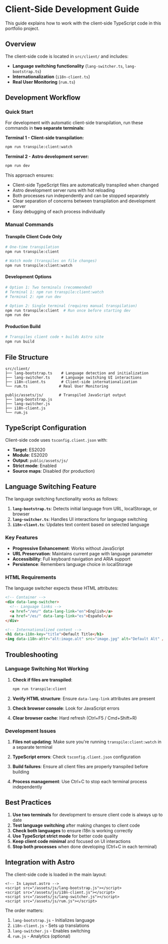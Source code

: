 # Client-Side Development Guide

This guide explains how to work with the client-side TypeScript code in this portfolio project.

## Overview

The client-side code is located in `src/client/` and includes:

- **Language switching functionality** (`lang-switcher.ts`, `lang-bootstrap.ts`)
- **Internationalization** (`i18n-client.ts`)
- **Real User Monitoring** (`rum.ts`)

## Development Workflow

### Quick Start

For development with automatic client-side transpilation, run these commands in **two separate terminals**:

**Terminal 1 - Client-side transpilation:**

```bash
npm run transpile:client:watch
```

**Terminal 2 - Astro development server:**

```bash
npm run dev
```

This approach ensures:

- Client-side TypeScript files are automatically transpiled when changed
- Astro development server runs with hot reloading
- Both processes run independently and can be stopped separately
- Clear separation of concerns between transpilation and development server
- Easy debugging of each process individually

### Manual Commands

#### Transpile Client Code Only

```bash
# One-time transpilation
npm run transpile:client

# Watch mode (transpiles on file changes)
npm run transpile:client:watch
```

#### Development Options

```bash
# Option 1: Two terminals (recommended)
# Terminal 1: npm run transpile:client:watch
# Terminal 2: npm run dev

# Option 2: Single terminal (requires manual transpilation)
npm run transpile:client  # Run once before starting dev
npm run dev
```

#### Production Build

```bash
# Transpiles client code + builds Astro site
npm run build
```

## File Structure

```
src/client/
├── lang-bootstrap.ts    # Language detection and initialization
├── lang-switcher.ts     # Language switching UI interactions
├── i18n-client.ts       # Client-side internationalization
└── rum.ts              # Real User Monitoring

public/assets/js/       # Transpiled JavaScript output
├── lang-bootstrap.js
├── lang-switcher.js
├── i18n-client.js
└── rum.js
```

## TypeScript Configuration

Client-side code uses `tsconfig.client.json` with:

- **Target**: ES2020
- **Module**: ES2020
- **Output**: `public/assets/js/`
- **Strict mode**: Enabled
- **Source maps**: Disabled (for production)

## Language Switching Feature

The language switching functionality works as follows:

1. **`lang-bootstrap.ts`**: Detects initial language from URL, localStorage, or browser
2. **`lang-switcher.ts`**: Handles UI interactions for language switching
3. **`i18n-client.ts`**: Updates text content based on selected language

### Key Features

- **Progressive Enhancement**: Works without JavaScript
- **URL Preservation**: Maintains current page with language parameter
- **Accessibility**: Full keyboard navigation and ARIA support
- **Persistence**: Remembers language choice in localStorage

### HTML Requirements

The language switcher expects these HTML attributes:

```html
<!-- Container -->
<div data-lang-switcher>
  <!-- Language links -->
  <a href="/en/" data-lang-link="en">English</a>
  <a href="/es/" data-lang-link="es">Español</a>
</div>

<!-- Internationalized content -->
<h1 data-i18n-key="title">Default Title</h1>
<img data-i18n-attr="alt:image.alt" src="image.jpg" alt="Default Alt" />
```

## Troubleshooting

### Language Switching Not Working

1. **Check if files are transpiled**:

   ```bash
   npm run transpile:client
   ```

2. **Verify HTML structure**: Ensure `data-lang-link` attributes are present

3. **Check browser console**: Look for JavaScript errors

4. **Clear browser cache**: Hard refresh (Ctrl+F5 / Cmd+Shift+R)

### Development Issues

1. **Files not updating**: Make sure you're running `transpile:client:watch` in a separate terminal

2. **TypeScript errors**: Check `tsconfig.client.json` configuration

3. **Build failures**: Ensure all client files are properly transpiled before building

4. **Process management**: Use Ctrl+C to stop each terminal process independently

## Best Practices

1. **Use two terminals** for development to ensure client code is always up to date
2. **Test language switching** after making changes to client code
3. **Check both languages** to ensure i18n is working correctly
4. **Use TypeScript strict mode** for better code quality
5. **Keep client code minimal** and focused on UI interactions
6. **Stop both processes** when done developing (Ctrl+C in each terminal)

## Integration with Astro

The client-side code is loaded in the main layout:

```astro
<!-- In Layout.astro -->
<script src="/assets/js/lang-bootstrap.js"></script>
<script src="/assets/js/i18n-client.js"></script>
<script src="/assets/js/lang-switcher.js"></script>
<script src="/assets/js/rum.js"></script>
```

The order matters:

1. `lang-bootstrap.js` - Initializes language
2. `i18n-client.js` - Sets up translations
3. `lang-switcher.js` - Enables switching
4. `rum.js` - Analytics (optional)
